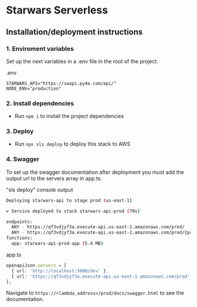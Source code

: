 # Starwars Serverless 
## Installation/deployment instructions
### 1. Enviroment variables
Set up the next variables in a .env file in the root of the project.

.env
```
STARWARS_API="https://swapi.py4e.com/api/"
NODE_ENV="production"
```

### 2. Install dependencies
- Run `npm i` to install the project dependencies

### 3. Deploy
- Run `npx sls deploy` to deploy this stack to AWS

### 4. Swagger

To set up the swagger documentation after deployment you must add the output url to the servers array in app.ts.

"sls deploy" console output
```sh
Deploying starwars-api to stage prod (us-east-1)

✔ Service deployed to stack starwars-api-prod (70s)

endpoints:
  ANY - https://qf3vdjyf3a.execute-api.us-east-1.amazonaws.com/prod/
  ANY - https://qf3vdjyf3a.execute-api.us-east-1.amazonaws.com/prod/{proxy+}
functions:
  app: starwars-api-prod-app (5.4 MB)

```

app.ts
```typescript
openapiJson.servers = [
  { url: 'http://localhost:3000/dev' },
  { url: 'https://qf3vdjyf3a.execute-api.us-east-1.amazonaws.com/prod' },
];
```

Navigate to `https://<lambda_address>/prod/docs/swagger.html` to see the documentation.